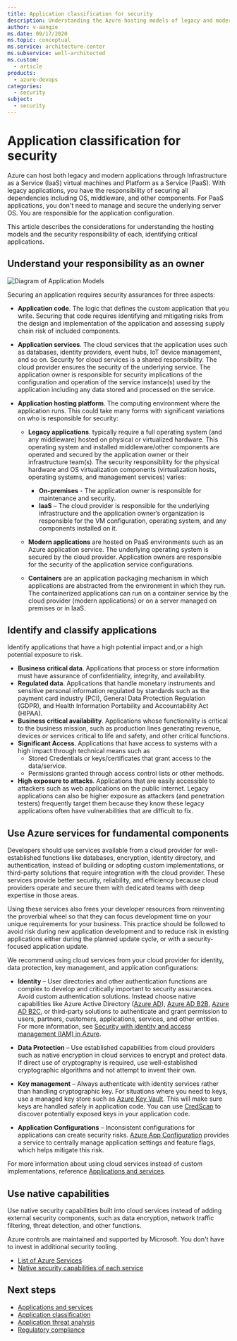 ```yaml
---
title: Application classification for security
description: Understanding the Azure hosting models of legacy and modern apps through IaaS and PaaS, and the security responsibilities of those models.
author: v-aangie
ms.date: 09/17/2020
ms.topic: conceptual
ms.service: architecture-center
ms.subservice: well-architected
ms.custom:
  - article
products:
  - azure-devops
categories:
  - security
subject: 
  - security
---
```

# Application classification for security

Azure can host both legacy and modern applications through Infrastructure as a Service (IaaS) virtual machines and 	Platform as a Service (PaaS). With legacy applications, you have the responsibility of securing all dependencies including OS, middleware, and other components. For PaaS applications, you don't need to manage and secure the underlying server OS. You are responsible for the application configuration. 

This article describes the considerations for understanding the hosting models and the security responsibility of each, identifying critical applications. 

## Understand your responsibility as an owner

![Diagram of Application Models](images/appmodels.png)

Securing an application requires security assurances for three aspects:

- **Application code**. The logic that defines the custom application that you write. Securing that code requires identifying and mitigating risks from the design and implementation of the application and assessing supply chain risk of included components. 
- **Application services**. The cloud services that the application uses such as databases, identity providers, event hubs, IoT device management, and so on. Security for cloud services is a shared responsibility. The cloud provider ensures the security of the underlying service. The application owner is responsible for security implications of the configuration and operation of the service instance(s) used by the application including any data stored and processed on the service.
- **Application hosting platform**. The computing environment where the application runs. This could take many forms with significant variations on who is responsible for security:

    -   **Legacy applications**. typically require a full operating system (and any middleware) hosted on physical or virtualized hardware. This operating system and installed middleware/other components are operated and secured by the application owner or their infrastructure team(s). The security responsibility for the physical hardware and OS virtualization components (virtualization hosts, operating systems, and management services) varies:
         -   **On-premises** - The application owner is responsible for maintenance and security.
         -   **IaaS** – The cloud provider is responsible for the underlying infrastructure and the application owner’s organization is responsible for the VM configuration, operating system, and any components installed on it.

    -   **Modern applications** are hosted on PaaS environments such as an Azure application service. The underlying operating system is secured by the cloud provider. Application owners are responsible for the security of the application service configurations.

    -   **Containers** are an application packaging mechanism in which applications are abstracted from the environment in which they run. The containerized applications can run on a container service by the cloud provider (modern applications) or on a server managed on premises or in IaaS.

## Identify and classify applications

Identify applications that have a high potential impact and,or a high potential exposure to risk. 
- **Business critical data**. Applications that process or store information must have assurance of confidentiality, integrity, and availability. 
- **Regulated data**. Applications that handle monetary instruments and sensitive personal information regulated by standards such as the payment card industry (PCI), General Data Protection Regulation (GDPR), and Health Information Portability and Accountability Act (HIPAA). 
- **Business critical availability**. Applications whose functionality is critical to the business mission, such as production lines generating revenue, devices or services critical to life and safety, and other critical functions. 
- **Significant Access**. Applications that have access to systems with a high impact through technical means such as 
    - Stored Credentials or keys/certificates that grant access to the data/service.
    - Permissions granted through access control lists or other methods. 
- **High exposure to attacks**. Applications that are easily accessible to attackers such as web applications on the public internet. Legacy applications can also be higher exposure as attackers (and penetration testers) frequently target them because they know these legacy applications often have vulnerabilities that are difficult to fix.


## Use Azure services for fundamental components 

Developers should use services available from a cloud provider for well-established functions like databases, encryption, identity directory, and authentication, instead of building or adopting custom implementations, or third-party solutions that require integration with the cloud provider. These services provide better security, reliability, and efficiency because cloud providers operate and secure them with dedicated teams with deep expertise in those areas. 

Using these services also frees your developer resources from reinventing the proverbial wheel so that they can focus development time on your unique requirements for your business. This practice should be followed to avoid risk during new application development and to reduce risk in existing applications either during the planned update cycle, or with a security-focused application update.

We recommend using cloud services from your cloud provider for identity, data protection, key management, and application configurations:

- **Identity** – User directories and other authentication functions are complex to develop and critically important to security assurances. Avoid custom authentication solutions. Instead  choose native capabilities like Azure Active Directory ([Azure AD](/azure/active-directory/)), [Azure AD B2B](/azure/active-directory/b2b/), [Azure AD B2C](/azure/active-directory-b2c/), or third-party solutions to authenticate and grant permission to users, partners, customers, applications, services, and other entities. For more information, see [Security with identity and access management (IAM) in Azure](design-identity.md).

- **Data Protection** – Use established capabilities from cloud providers such as native encryption in cloud services to encrypt and protect data. If direct use of cryptography is required, use well-established cryptographic algorithms and not attempt to invent their own.

- **Key management** – Always authenticate with identity services rather than handling cryptographic key. For situations where you need to keys, use a managed key store such as [Azure Key Vault](/azure/key-vault/). This will make sure keys are handled safely in application code. You can use [CredScan](https://secdevtools.azurewebsites.net/helpcredscan.html) to discover potentially exposed keys in your application code.

- **Application Configurations** – Inconsistent configurations for applications can create security risks. [Azure App Configuration](/azure/azure-app-configuration/overview) provides a service to centrally manage application settings and feature flags, which helps mitigate this risk.

For more information about using cloud services instead of custom implementations, reference [Applications and services](/azure/architecture/framework/security/design-apps-services#use-cloud-services-instead-of-custom-implementations).

## Use native capabilities

Use native security capabilities built into cloud services instead of adding external security components, such as  data encryption, network traffic filtering, threat detection, and other functions.

Azure controls are maintained and supported by Microsoft. You don't have to invest in additional security tooling. 
 
- [List of Azure Services](https://azure.microsoft.com/services/)
- [Native security capabilities of each service](/azure/security/common-security-attributes)



## Next steps
- [Applications and services](design-apps-services.md)
- [Application classification](design-apps-considerations.md)
- [Application threat analysis](design-threat-model.md)
- [Regulatory compliance](design-regulatory-compliance.md)
